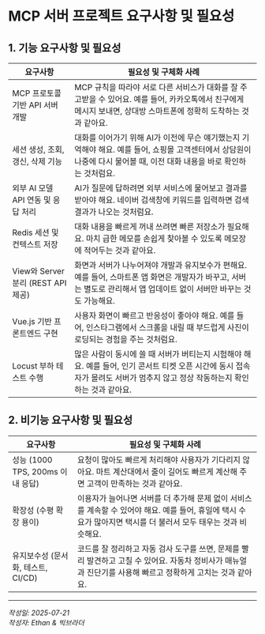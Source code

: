 # MCP 서버 프로젝트 요구사항 및 필요성

## 1. 기능 요구사항 및 필요성

| 요구사항                         | 필요성 및 구체화 사례                                                                                           |
|------------------------------|--------------------------------------------------------------------------------------------------------|
| MCP 프로토콜 기반 API 서버 개발       | MCP 규칙을 따라야 서로 다른 서비스가 대화를 잘 주고받을 수 있어요. 예를 들어, 카카오톡에서 친구에게 메시지 보내면, 상대방 스마트폰에 정확히 도착하는 것과 같아요.      |
| 세션 생성, 조회, 갱신, 삭제 기능    | 대화를 이어가기 위해 AI가 이전에 무슨 얘기했는지 기억해야 해요. 예를 들어, 쇼핑몰 고객센터에서 상담원이 나중에 다시 물어볼 때, 이전 대화 내용을 바로 확인하는 것처럼요.    |
| 외부 AI 모델 API 연동 및 응답 처리  | AI가 질문에 답하려면 외부 서비스에 물어보고 결과를 받아야 해요. 네이버 검색창에 키워드를 입력하면 검색 결과가 나오는 것처럼요.                                           |
| Redis 세션 및 컨텍스트 저장        | 대화 내용을 빠르게 꺼내 쓰려면 빠른 저장소가 필요해요. 마치 급한 메모를 손쉽게 찾아볼 수 있도록 메모장에 적어두는 것과 같아요.                                           |
| View와 Server 분리 (REST API 제공) | 화면과 서버가 나누어져야 개발과 유지보수가 편해요. 예를 들어, 스마트폰 앱 화면은 개발자가 바꾸고, 서버는 별도로 관리해서 앱 업데이트 없이 서버만 바꾸는 것도 가능해요.           |
| Vue.js 기반 프론트엔드 구현        | 사용자 화면이 빠르고 반응성이 좋아야 해요. 예를 들어, 인스타그램에서 스크롤을 내릴 때 부드럽게 사진이 로딩되는 경험을 주는 것처럼요.                                         |
| Locust 부하 테스트 수행            | 많은 사람이 동시에 쓸 때 서버가 버티는지 시험해야 해요. 예를 들어, 인기 콘서트 티켓 오픈 시간에 동시 접속자가 몰려도 서버가 멈추지 않고 정상 작동하는지 확인하는 것과 같아요.         |

## 2. 비기능 요구사항 및 필요성

| 요구사항                         | 필요성 및 구체화 사례                                                                                           |
|------------------------------|--------------------------------------------------------------------------------------------------------|
| 성능 (1000 TPS, 200ms 이내 응답)   | 요청이 많아도 빠르게 처리해야 사용자가 기다리지 않아요. 마트 계산대에서 줄이 길어도 빠르게 계산해 주면 고객이 만족하는 것과 같아요.                                     |
| 확장성 (수평 확장 용이)             | 이용자가 늘어나면 서버를 더 추가해 문제 없이 서비스를 계속할 수 있어야 해요. 예를 들어, 휴일에 택시 수요가 많아지면 택시를 더 불러서 모두 태우는 것과 비슷해요.                   |
| 유지보수성 (문서화, 테스트, CI/CD) | 코드를 잘 정리하고 자동 검사 도구를 쓰면, 문제를 빨리 발견하고 고칠 수 있어요. 자동차 정비사가 매뉴얼과 진단기를 사용해 빠르고 정확하게 고치는 것과 같아요.                       |

---

*작성일: 2025-07-21*  
*작성자: Ethan & 빅브라더*
